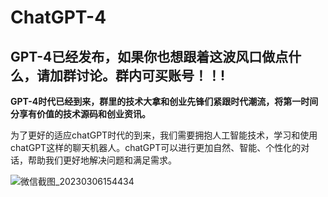 # ChatGPT-4
GPT-4已经发布，如果你也想跟着这波风口做点什么，请加群讨论。群内可买账号！！!
------

**GPT-4时代已经到来，群里的技术大拿和创业先锋们紧跟时代潮流，将第一时间分享有价值的技术源码和创业资讯。**

为了更好的适应chatGPT时代的到来，我们需要拥抱人工智能技术，学习和使用chatGPT这样的聊天机器人。chatGPT可以进行更加自然、智能、个性化的对话，帮助我们更好地解决问题和满足需求。

![微信截图_20230306154434](https://github.com/02456kw/Image/blob/main/6d4cca0e45d58cfcaa900c3beec24ec.jpg)

